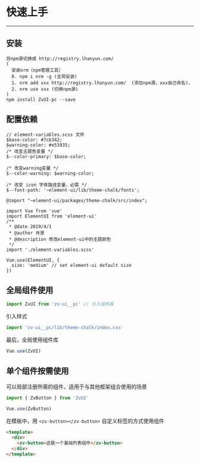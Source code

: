 # 快速上手

<!-- {.md} -->

---

<!-- {.md} -->

## 安装

<!-- {.md} -->

```
将npm源切换成 http://registry.lhanyun.com/
(
  安装nrm（npm管理工具）
  0. npm i nrm -g (全局安装)
  1. nrm add xxx http://registry.lhanyun.com/  (添加npm源，xxx自己命名).
  2. nrm use xxx (切换npm源)
)
npm install ZvUI-pc --save
```

<!-- {.md} -->

## 配置依赖

<!-- {.md} -->

```
// element-variables.scss 文件
$base-color: #7cb342;
$warning-color: #e53935;
/* 改变主题色变量 */
$--color-primary: $base-color;

/* 改变warning变量 */
$--color-warning: $warning-color;

/* 改变 icon 字体路径变量，必需 */
$--font-path: '~element-ui/lib/theme-chalk/fonts';

@import "~element-ui/packages/theme-chalk/src/index";

import Vue from 'vue'
import ElementUI from 'element-ui'
/**
 * @date 2019/4/1
 * @author 肖景
 * @description 修改element-ui中的主题颜色
 */
import './element-variables.scss'

Vue.use(ElementUI, {
  size: 'medium' // set element-ui default size
})

```

<!-- {.md} -->

## 全局组件使用

<!-- {.md} -->

```js
import ZvUI from 'zv-ui__pc' // 引入组件库
```

<!-- {.md} -->

引入<!-- {.md} -->样式

```js
import 'zv-ui__pc/lib/theme-chalk/index.css' 
```

最后，全局使用组件库<!-- {.md} -->

```js
Vue.use(ZvUI)
```

<!-- {.md} -->

## 单个组件按需使用

<!-- {.md} -->

可以局部注册所需的组件，适用于与其他框架组合使用的场景

<!-- {.md} -->

```js
import { ZvButton } from 'ZvUI'

Vue.use(ZvButton)
```

<!-- {.md} -->

在模板中，用<!-- {.md} --> `<zv-button></zv-button>` 自定义标签的方式使用组件

```html
<template>
  <div>
    <zv-button>这是一个基础列表组件</zv-button>
  </div>
</template>
```

<!-- {.md} -->

